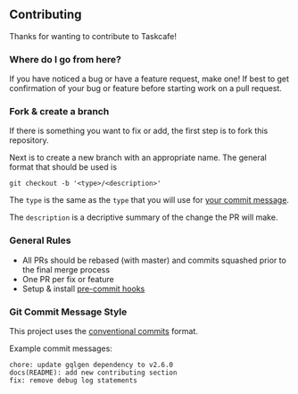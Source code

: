 ## Contributing

Thanks for wanting to contribute to Taskcafe!

### Where do I go from here?

If you have noticed a bug or have a feature request, make one! If best to get confirmation
of your bug or feature before starting work on a pull request.

### Fork & create a branch

If there is something you want to fix or add, the first step is to fork this repository.

Next is to create a new branch with an appropriate name. The general format that should be used is

```
git checkout -b '<type>/<description>'
```

The `type` is the same as the `type` that you will use for [your commit message](https://www.conventionalcommits.org/en/v1.0.0/#summary).

The `description` is a decriptive summary of the change the PR will make.

### General Rules

- All PRs should be rebased (with master) and commits squashed prior to the final merge process
- One PR per fix or feature
- Setup & install [pre-commit hooks](https://pre-commit.com/#install)

### Git Commit Message Style

This project uses the [conventional commits](https://www.conventionalcommits.org/en/v1.0.0/#summary) format.

Example commit messages:

```
chore: update gqlgen dependency to v2.6.0
docs(README): add new contributing section
fix: remove debug log statements
```
